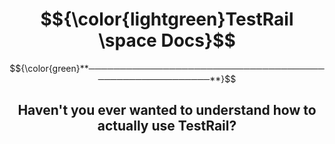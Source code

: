 # $${\color{lightgreen}TestRail \space Docs}$$

$${\color{green}**────────────────────────────────────────────────────────**}$$

<h2 align="center">Haven't you ever wanted to understand how to actually use TestRail?</h2>
